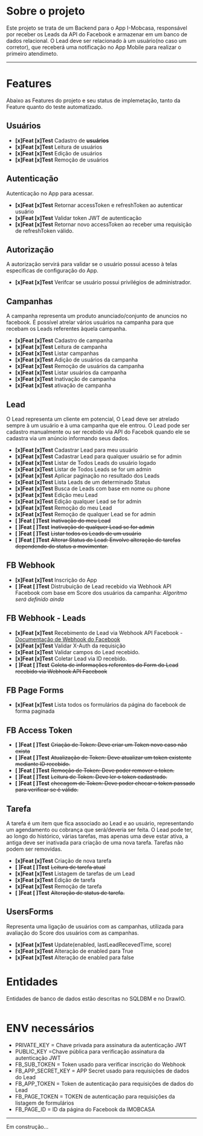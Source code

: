 # Sobre o projeto
Este projeto se trata de um Backend para o App I-Mobcasa, responsável por receber os Leads da API do Facebook e armazenar em um banco de dados relacional.
O Lead deve ser relacionado à um usuário(no caso um corretor), que receberá uma notificação no App Mobile para realizar o primeiro atendimeto.

***

# Features
Abaixo as Features do projeto e seu status de implemetação, tanto da Feature quanto do teste automatizado.

## Usuários
- **[x]Feat [x]Test** Cadastro de **usuários**
- **[x]Feat [x]Test** Leitura de usuários
- **[x]Feat [x]Test** Edição de usuários
- **[x]Feat [x]Test** Remoção de usuários

## Autenticação
Autenticação no App para acessar.
- **[x]Feat [x]Test** Retornar accessToken e refreshToken ao autenticar usuário
- **[x]Feat [x]Test** Validar token JWT de autenticação 
- **[x]Feat [x]Test** Retornar novo accessToken ao receber uma requisição de refreshToken válido. 

## Autorização
A autorização servirá para validar se o usuário possui acesso à telas especificas de configuração do App.
- **[x]Feat [x]Test** Verifcar se usuário possui privilégios de administrador.

## Campanhas
A campanha representa um produto anunciado/conjunto de anuncios no facebook. É possível atrelar vários usuários na campanha para que recebam os Leads referentes àquela campanha.
- **[x]Feat [x]Test** Cadastro de campanha
- **[x]Feat [x]Test** Leitura de campanha
- **[x]Feat [x]Test** Listar campanhas
- **[x]Feat [x]Test** Adição de usuários da campanha
- **[x]Feat [x]Test** Remoção de usuários da campanha
- **[x]Feat [x]Test** Listar usuários da campanha
- **[x]Feat [x]Test** Inativação de campanha
- **[x]Feat [x]Test** ativação de campanha


## Lead
O Lead representa um cliente em potencial, O Lead deve ser atrelado sempre à um usuário e à uma campanha que ele entrou. O Lead pode ser cadastro manualmente ou ser recebido via API do Facebok quando ele se cadastra via um anúncio informando seus dados.
- **[x]Feat [x]Test** Cadastrar Lead para meu usuário
- **[x]Feat [x]Test** Cadastrar Lead para qualquer usuário se for admin
- **[x]Feat [x]Test** Listar de Todos Leads do usuário logado
- **[x]Feat [x]Test** Listar de Todos Leads se for um admin
- **[x]Feat [x]Test** Aplicar paginação no resultado dos Leads
- **[x]Feat [x]Test** Lista Leads de um determinado Status
- **[x]Feat [x]Test** Busca de Leads com base em nome ou phone
- **[x]Feat [x]Test** Edição meu Lead
- **[x]Feat [x]Test** Edição qualquer Lead se for admin
- **[x]Feat [x]Test** Remoção do meu Lead
- **[x]Feat [x]Test** Remoção de qualquer Lead se for admin
- **[ ]Feat [ ]Test** ~~Inativação do meu Lead~~
- **[ ]Feat [ ]Test** ~~Inativação de qualquer Lead se for admin~~ 
- **[ ]Feat [ ]Test** ~~Listar todos os Leads de um usuário~~
- **[ ]Feat [ ]Test** ~~Alterar Status do Lead: Envolve alteração de tarefas dependendo do status a movimentar.~~


## FB Webhook
- **[x]Feat [x]Test** Inscrição do App
- **[ ]Feat [ ]Test** Distrubuição de Lead recebido via Webhook API Facebook com base em Score dos usuários da campanha: *Algoritmo será definido ainda*


## FB Webhook - Leads
- **[x]Feat [x]Test** Recebimento de Lead via Webhook API Facebook - [Documentação de Webhook do Facebook](https://developers.facebook.com/docs/graph-api/webhooks/getting-started)
- **[x]Feat [x]Test** Validar X-Auth da requisição
- **[x]Feat [x]Test** Validar campos do Lead recebido.
- **[x]Feat [x]Test** Coletar Lead via ID recebido.
- **[ ]Feat [ ]Test** ~~Coleta de informações referentes do Form do Lead recebido via Webhook API Facebook~~


## FB Page Forms
- **[x]Feat [x]Test** Lista todos os formulários da página do facebook de forma paginada


## FB Access Token
- **[ ]Feat [ ]Test** ~~Criação de Token: Deve criar um Token novo caso não exista~~
- **[ ]Feat [ ]Test** ~~Atualização de Token: Deve atualizar um token existente mediante ID recebido.~~
- **[ ]Feat [ ]Test** ~~Remoção de Token: Deve poder remover o token.~~
- **[ ]Feat [ ]Test** ~~Leitura de Token: Deve ler o token cadastrado.~~
- **[ ]Feat [ ]Test** ~~checagem de Token: Deve poder checar o token passado para verificar se é válido.~~

## Tarefa
A tarefa é um item que fica associado ao Lead e ao usuário, representando um agendamento ou cobrança que será/deveria ser feita.
O Lead pode ter, ao longo do histórico, várias tarefas, mas apenas uma deve estar ativa, a antiga deve ser inativada para criação de uma nova tarefa. Tarefas não podem ser removidas.
- **[x]Feat [x]Test** Criação de nova tarefa
- **[ ]Feat [ ]Test** ~~Leitura de tarefa atual~~
- **[x]Feat [x]Test** Listagem de tarefas de um Lead
- **[x]Feat [x]Test** Edição de tarefa
- **[x]Feat [x]Test** Remoção de tarefa
- **[ ]Feat [ ]Test** ~~Alteração de status de tarefa.~~



## UsersForms
Representa uma ligação de usuários com as campanhas, utilizada para avaliação do Score dos usuários com as campanhas.
- **[x]Feat [x]Test** Update(enabled, lastLeadRecevedTime, score)
- **[x]Feat [x]Test** Alteração de enabled para True
- **[x]Feat [x]Test** Alteração de enabled para false


# Entidades
Entidades de banco de dados estão descritas no SQLDBM e no DrawIO.

<img src="" />


# ENV necessários
- PRIVATE_KEY = Chave privada para assinatura da autenticação JWT
- PUBLIC_KEY =Chave pública para verificação assinatura da autenticação JWT
- FB_SUB_TOKEN = Token usado para verificar inscrição do Webhook
- FB_APP_SECRET_KEY = APP Secret usado para requisições de dados do Lead
- FB_APP_TOKEN = Token de autenticação para requisições de dados do Lead
- FB_PAGE_TOKEN = TOKEN de autenticação para requisições da listagem de formulários
- FB_PAGE_ID = ID da página do Facebook da IMOBCASA

***
Em construção...